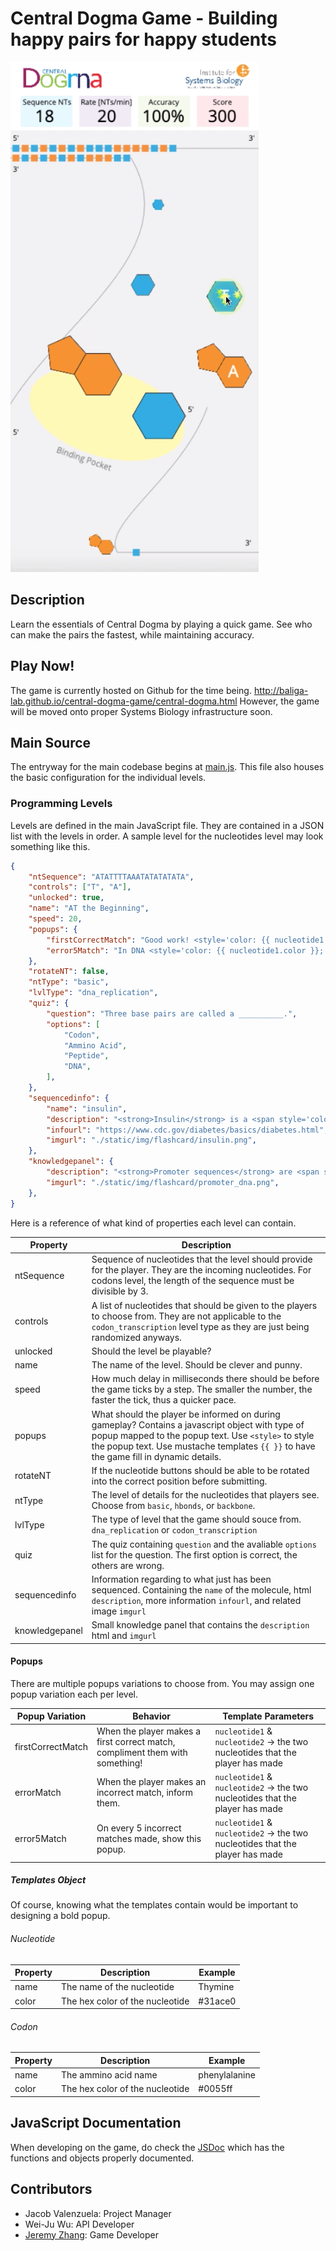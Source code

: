 # Central Dogma Game - Building happy pairs for happy students

![Gameplay image](gameplay.png)

## Description

Learn the essentials of Central Dogma by playing a quick game. See who can make the pairs the fastest,
while maintaining accuracy.

## Play Now!

The game is currently hosted on Github for the time being. http://baliga-lab.github.io/central-dogma-game/central-dogma.html
However, the game will be moved onto proper Systems Biology infrastructure soon.

## Main Source

The entryway for the main codebase begins at [main.js](static/js/main.js). This file also houses the basic configuration
for the individual levels.

### Programming Levels

Levels are defined in the main JavaScript file. They are contained in a JSON list with the levels in order. A sample level
for the nucleotides level may look something like this.
```json
{
    "ntSequence": "ATATTTTAAATATATATATA",
    "controls": ["T", "A"],
    "unlocked": true,
    "name": "AT the Beginning",
    "speed": 20,
    "popups": {
        "firstCorrectMatch": "Good work! <style='color: {{ nucleotide1.color }};'>{{ nucleotide1.name }}</style> binds with <style='color: {{ nucleotide2.color }};'>{{ nucleotide2.name }}</style>!",
        "error5Match": "In DNA <style='color: {{ nucleotide1.color }};'>{{ nucleotide1.name }}</style> can only bind to <style='color: {{ nucleotide2.color }};'>{{ nucleotide2.name }}</style>, both nucleotides help make up DNA!"
    },
    "rotateNT": false,
    "ntType": "basic",
    "lvlType": "dna_replication",
    "quiz": {
        "question": "Three base pairs are called a __________.",
        "options": [
            "Codon",
            "Ammino Acid",
            "Peptide",
            "DNA",
        ],
    },
    "sequencedinfo": {
        "name": "insulin",
        "description": "<strong>Insulin</strong> is a <span style='color: blue;'>gene</span> that codes for a peptide (sequence of <span style='color: red;'>amino acids</span>) that acts as a hormone to regulate metabolism",
        "infourl": "https://www.cdc.gov/diabetes/basics/diabetes.html",
        "imgurl": "./static/img/flashcard/insulin.png",
    },
    "knowledgepanel": {
        "description": "<strong>Promoter sequences</strong> are <span style='color: forestgreen'>DNA</span> sequences that define where transcription of a <span style='color: blue;'>gene starts</span>.",
        "imgurl": "./static/img/flashcard/promoter_dna.png",
    },
}
```

Here is a reference of what kind of properties each level can contain.

| Property | Description |
| --- | --- |
| ntSequence | Sequence of nucleotides that the level should provide for the player. They are the incoming nucleotides. For codons level, the length of the sequence must be divisible by 3. |
| controls | A list of nucleotides that should be given to the players to choose from. They are not applicable to the `codon_transcription` level type as they are just being randomized anyways. |
| unlocked | Should the level be playable? |
| name | The name of the level. Should be clever and punny. |
| speed | How much delay in milliseconds there should be before the game ticks by a step. The smaller the number, the faster the tick, thus a quicker pace. |
| popups | What should the player be informed on during gameplay? Contains a javascript object with type of popup mapped to the popup text. Use `<style>` to style the popup text. Use mustache templates `{{ }}` to have the game fill in dynamic details. |
| rotateNT | If the nucleotide buttons should be able to be rotated into the correct position before submitting. |
| ntType | The level of details for the nucleotides that players see. Choose from `basic`, `hbonds`, or `backbone`. |
| lvlType | The type of level that the game should souce from. `dna_replication` or `codon_transcription` |
| quiz | The quiz containing `question` and the avaliable `options` list for the question. The first option is correct, the others are wrong. |
| sequencedinfo | Information regarding to what just has been sequenced. Containing the `name` of the molecule, html `description`, more information `infourl`, and related image `imgurl` |
| knowledgepanel | Small knowledge panel that contains the `description` html and `imgurl` |

#### Popups

There are multiple popups variations to choose from. You may assign one popup variation each per level.

| Popup Variation | Behavior | Template Parameters |
| --- | --- | --- |
| firstCorrectMatch | When the player makes a first correct match, compliment them with something! | `nucleotide1` & `nucleotide2` -> the two nucleotides that the player has made |
| errorMatch | When the player makes an incorrect match, inform them. | `nucleotide1` & `nucleotide2` -> the two nucleotides that the player has made |
| error5Match | On every 5 incorrect matches made, show this popup. | `nucleotide1` & `nucleotide2` -> the two nucleotides that the player has made |

##### Templates Object

Of course, knowing what the templates contain would be important to designing a bold popup.

###### Nucleotide

| Property | Description | Example |
| --- | --- | --- |
| name | The name of the nucleotide | Thymine |
| color | The hex color of the nucleotide | #31ace0 |

###### Codon

| Property | Description | Example |
| --- | --- | --- |
| name | The ammino acid name | phenylalanine |
| color | The hex color of the nucleotide | #0055ff |

## JavaScript Documentation

When developing on the game, do check the [JSDoc](https://baliga-lab.github.io/central-dogma-game/jsdoc/) which has the functions and objects properly documented. 

## Contributors

- Jacob Valenzuela: Project Manager
- Wei-Ju Wu: API Developer
- [Jeremy Zhang](https://courses.cs.washington.edu/courses/cse154/19su/staff/about-me/jeremy-zhang/about.html): Game Developer
